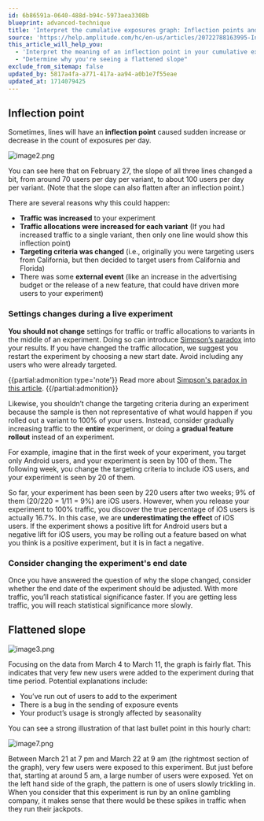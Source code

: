```yaml
---
id: 6b86591a-0640-488d-b94c-5973aea3308b
blueprint: advanced-technique
title: 'Interpret the cumulative exposures graph: Inflection points and flattened slopes'
source: 'https://help.amplitude.com/hc/en-us/articles/20722788163995-Interpret-the-cumulative-exposures-graph-Inflection-points-and-flattened-slopes'
this_article_will_help_you:
  - 'Interpret the meaning of an inflection point in your cumulative exposures graph'
  - "Determine why you're seeing a flattened slope"
exclude_from_sitemap: false
updated_by: 5817a4fa-a771-417a-aa94-a0b1e7f55eae
updated_at: 1714079425
---
```

## Inflection point

Sometimes, lines will have an **inflection point** caused sudden increase or decrease in the count of exposures per day.

![image2.png](/output/img/advanced-techniques/image2-png.png)

You can see here that on February 27, the slope of all three lines changed a bit, from around 70 users per day per variant, to about 100 users per day per variant. (Note that the slope can also flatten after an inflection point.)

There are several reasons why this could happen:

* **Traffic was increased** to your experiment
* **Traffic allocations were increased for each variant** (If you had increased traffic to a single variant, then only one line would show this inflection point)
* **Targeting criteria was changed** (i.e., originally you were targeting users from California, but then decided to target users from California and Florida)
* There was some **external event** (like an increase in the advertising budget or the release of a new feature, that could have driven more users to your experiment)

### Settings changes during a live experiment

**You should not change** settings for traffic or traffic allocations to variants in the middle of an experiment. Doing so can introduce [Simpson’s paradox](https://en.wikipedia.org/wiki/Simpson's_paradox) into your results. If you have changed the traffic allocation, we suggest you restart the experiment by choosing a new start date. Avoid including any users who were already targeted.

{{partial:admonition type='note'}}
 Read more about [Simpson's paradox in this article](https://www.exp-platform.com/Documents/2009-ExPpitfalls.pdf).
{{/partial:admonition}}

Likewise, you shouldn’t change the targeting criteria during an experiment because the sample is then not representative of what would happen if you rolled out a variant to 100% of your users. Instead, consider gradually increasing traffic to the **entire** experiment, or doing a **gradual feature rollout** instead of an experiment.

For example, imagine that in the first week of your experiment, you target only Android users, and your experiment is seen by 100 of them. The following week, you change the targeting criteria to include iOS users, and your experiment is seen by 20 of them. 

So far, your experiment has been seen by 220 users after two weeks; 9% of them (20/220 = 1/11 = 9%) are iOS users. However, when you release your experiment to 100% traffic, you discover the true percentage of iOS users is actually 16.7%. In this case, we are **underestimating the effect** of iOS users. If the experiment shows a positive lift for Android users but a negative lift for iOS users, you may be rolling out a feature based on what you think is a positive experiment, but it is in fact a negative.

### Consider changing the experiment's end date

Once you have answered the question of why the slope changed, consider whether the end date of the experiment should be adjusted. With more traffic, you’ll reach statistical significance faster. If you are getting less traffic, you will reach statistical significance more slowly.

## Flattened slope

![image3.png](/output/img/advanced-techniques/image3-png.png)  

Focusing on the data from March 4 to March 11, the graph is fairly flat. This indicates that very few new users were added to the experiment during that time period. Potential explanations include:

* You’ve run out of users to add to the experiment
* There is a bug in the sending of exposure events
* Your product’s usage is strongly affected by seasonality

You can see a strong illustration of that last bullet point in this hourly chart:

![image7.png](/output/img/advanced-techniques/image7-png.png)

Between March 21 at 7 pm and March 22 at 9 am (the rightmost section of the graph), very few users were exposed to this experiment. But just before that, starting at around 5 am, a large number of users were exposed. Yet on the left hand side of the graph, the pattern is one of users slowly trickling in. When you consider that this experiment is run by an online gambling company, it makes sense that there would be these spikes in traffic when they run their jackpots.